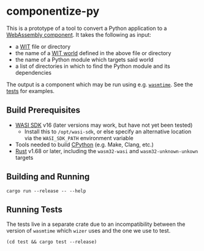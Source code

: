 # componentize-py

This is a prototype of a tool to convert a Python application to a [WebAssembly
component](https://github.com/WebAssembly/component-model).  It takes the
following as input:

- a [WIT](https://github.com/WebAssembly/component-model/blob/main/design/mvp/WIT.md) file or directory
- the name of a [WIT world](https://github.com/WebAssembly/component-model/blob/main/design/mvp/WIT.md#wit-worlds) defined in the above file or directory
- the name of a Python module which targets said world
- a list of directories in which to find the Python module and its dependencies

The output is a component which may be run using
e.g. [`wasmtime`](https://github.com/bytecodealliance/wasmtime).  See the
[tests](test/src/lib.rs) for examples.

## Build Prerequisites

- [WASI SDK](https://github.com/WebAssembly/wasi-sdk) v16 (later versions may work, but have not yet been tested)
    - Install this to `/opt/wasi-sdk`, or else specify an alternative location via the `WASI_SDK_PATH` environment variable
- Tools needed to build [CPython](https://github.com/python/cpython) (e.g. Make, Clang, etc.)
- [Rust](https://rustup.rs/) v1.68 or later, including the `wasm32-wasi` and `wasm32-unknown-unkown` targets

## Building and Running

```shell
cargo run --release -- --help
```

## Running Tests

The tests live in a separate crate due to an incompatibility between the version
of `wasmtime` which `wizer` uses and the one we use to test.

```shell
(cd test && cargo test --release)
```
